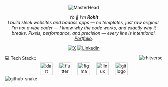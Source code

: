 <p align="center">
  <img src="https://i.pinimg.com/originals/1b/96/5c/1b965c3c3b5df0517bdca4e0d95beb15.gif" alt="MasterHead">
</p>

<p align="center">
<em>
  Yo 👾 I’m <b>Rohit</b><br>
  I build sleek websites and badass apps — no templates, just raw original. I’m not a vibe coder — I know why the code works, and exactly why it breaks. Pixels, performance, and precision — every line is intentional.
  <a href="https://x.com/rhitverse" target="_blank" style="text-decoration: underline;">Portfolio</a>.
</em>
</p>

<div align="center">

[![X](https://img.shields.io/badge/-000000?style=for-the-badge&logo=x&logoColor=white)](https://x.com/rhitverse)
[![LinkedIn](https://img.shields.io/badge/LinkedIn-0077B5?style=for-the-badge&logo=linkedin&logoColor=white)](https://www.linkedin.com/in/rohit-saini-019907387/)

</div>

<p><img align="right" src="https://github-readme-stats.vercel.app/api/top-langs?username=rhitverse&show_icons=true&locale=en&layout=compact" alt="rhitverse" /></p>

<div>💻 Tech Stack:: </div>
<div height="10"></div>
<div align="center">
  <img src="https://cdn.jsdelivr.net/gh/devicons/devicon/icons/dart/dart-original.svg" height="40" alt="dart logo"  />
  <img width="12" />
  <img src="https://cdn.jsdelivr.net/gh/devicons/devicon/icons/flutter/flutter-original.svg" height="40" alt="flutter logo"  />
  <img width="12" />
  <img src="https://cdn.jsdelivr.net/gh/devicons/devicon/icons/figma/figma-original.svg" height="40" alt="figma logo"  />
  <img width="12" />
  <img src="https://cdn.jsdelivr.net/gh/devicons/devicon/icons/linux/linux-original.svg" height="40" alt="linux logo"  />
  <img width="12" />
  <img src="https://cdn.jsdelivr.net/gh/devicons/devicon/icons/git/git-original.svg" height="40" alt="git logo"  />
</div>

<picture>
  <source media="(prefers-color-scheme: dark)" srcset="https://raw.githubusercontent.com/rhitverse/rhitverse/output/github-snake-dark.svg" />
  <source media="(prefers-color-scheme: light)" srcset="https://raw.githubusercontent.com/rhitverse/rhitverse/output/github-snake.svg" />
  <img alt="github-snake" src="https://raw.githubusercontent.com/rhitverse/rhitverse/output/github-snake.svg" />
</picture>
